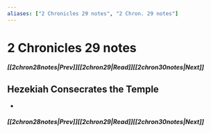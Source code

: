 ```yaml
---
aliases: ["2 Chronicles 29 notes", "2 Chron. 29 notes"]
---
```

# 2 Chronicles 29 notes
##### <span class=arrow-left></span>[[2chron28notes|Prev]]<span class=navigation-separator></span>[[2chron29|Read]]<span class=navigation-separator></span>[[2chron30notes|Next]]<span class=arrow-right></span>
## Hezekiah Consecrates the Temple
- 
##### <span class=arrow-left></span>[[2chron28notes|Prev]]<span class=navigation-separator></span>[[2chron29|Read]]<span class=navigation-separator></span>[[2chron30notes|Next]]<span class=arrow-right></span>